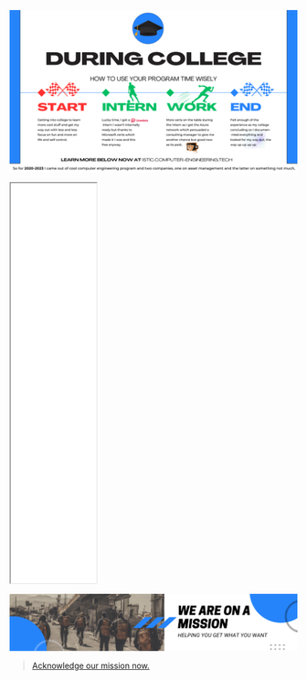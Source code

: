 ![Just banner no direction](../assets/use-it-better.png)


<iframe src="index.html" width="150" height="700"></iframe>

<br>


![Just banner no direction](mission.png)


> [Acknowledge our mission now.](https://yaya2devops.github.io/isticore/)
